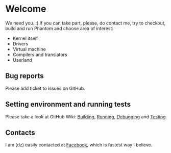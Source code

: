 # Welcome #

We need you. :) If you can take part, please, do contact me, try to checkout, build and run Phantom and choose area of interest:

*   Kernel itself
*   Drivers
*   Virtual machine
*   Compilers and translators
*   Userland

## Bug reports ##

Please add ticket to issues on GitHub.

## Setting environment and running tests ##

Please take a look at GitHub Wiki: 
  [Building](https://github.com/dzavalishin/phantomuserland/wiki/Building), 
  [Running](https://github.com/dzavalishin/phantomuserland/wiki/Running),
  [Debugging](https://github.com/dzavalishin/phantomuserland/wiki/Debugging) and
  [Testing](https://github.com/dzavalishin/phantomuserland/wiki/Tests)

## Contacts ##

I am (dz) easily contacted at [Facebook](https://www.facebook.com/dmitry.zavalishin), which is fastest way I believe.
